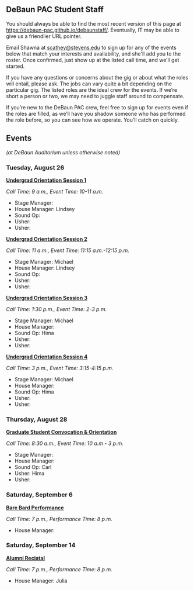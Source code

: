 ## DeBaun PAC Student Staff

You should always be able to find the most recent version of this page at <https://debaun-pac.github.io/debaunstaff/>. Eventually, IT may be able to give us a friendlier URL pointer.

Email Shawna at <scathey@stevens.edu>  to sign up for any of the events below that match your interests and availability, and she'll add you to the roster. Once confirmed, just show up at the listed call time, and we’ll get started.

If you have any questions or concerns about the gig or about what the roles will entail, please ask. The jobs can vary quite a bit depending on the particular gig. The listed roles are the ideal crew for the events. If we’re short a person or two, we may need to juggle staff around to compensate.

If you’re new to the DeBaun PAC crew, feel free to sign up for events even if the roles are filled, as we’ll have you shadow someone who has performed the role before, so you can see how we operate. You’ll catch on quickly.


## Events
*(at DeBaun Auditorium unless otherwise noted)*

### Tuesday, August 26
<ins>**Undergrad Orientation Session 1**</ins>

_Call Time: 9 a.m., Event Time: 10-11 a.m._

- Stage Manager:
- House Manager: Lindsey
- Sound Op: 
- Usher:
- Usher:

<ins>**Undergrad Orientation Session 2**</ins>

_Call Time: 11 a.m., Event Time: 11:15 a.m.-12:15 p.m._

- Stage Manager: Michael
- House Manager: Lindsey
- Sound Op: 
- Usher:
- Usher:

<ins>**Undergrad Orientation Session 3**</ins>

_Call Time: 1:30 p.m., Event Time: 2-3 p.m._

- Stage Manager: Michael
- House Manager:
- Sound Op: Hima
- Usher:
- Usher:

<ins>**Undergrad Orientation Session 4**</ins>

_Call Time: 3 p.m., Event Time: 3:15-4:15 p.m._

- Stage Manager: Michael
- House Manager:
- Sound Op: Hima
- Usher:
- Usher:

### Thursday, August 28
<ins>**Graduate Student Convocation & Orientation**<ins>

_Call Time: 8:30 a.m., Event Time: 10 a.m - 3 p.m._

- Stage Manager:
- House Manager:
- Sound Op: Carl
- Usher: Hima
- Usher: 

### Saturday, September 6
<ins>**Bare Bard Performance**<ins>

_Call Time: 7 p.m., Performance Time: 8 p.m._

- House Manager:

### Saturday, September 14
<ins>**Alumni Reciatal**<ins>

_Call Time: 7 p.m., Performance Time: 8 p.m._

- House Manager: Julia

